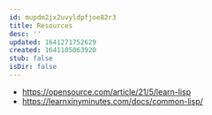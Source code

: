 ```yaml
---
id: mupdm2jx2uvyldpfjoe82r3
title: Resources
desc: ''
updated: 1641271752629
created: 1641105063920
stub: false
isDir: false
---
```



- <https://opensource.com/article/21/5/learn-lisp>
- <https://learnxinyminutes.com/docs/common-lisp/>
